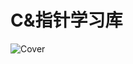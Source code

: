 # C&指针学习库
![Cover](https://img.alicdn.com/imgextra/i2/1996134523/O1CN01yNfvMl1jHaAPBZbn1_!!0-item_pic.jpg_430x430q90.jpg)